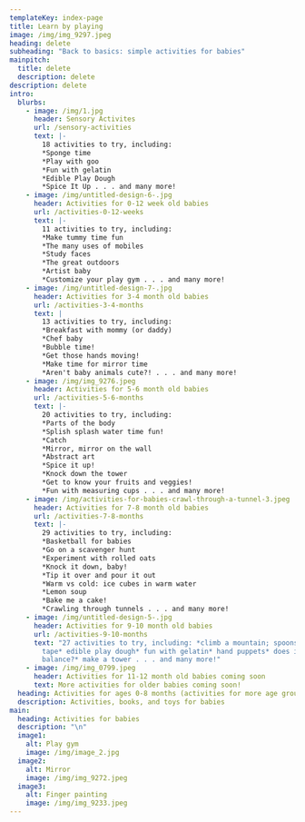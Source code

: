 ```yaml
---
templateKey: index-page
title: Learn by playing
image: /img/img_9297.jpeg
heading: delete
subheading: "Back to basics: simple activities for babies"
mainpitch:
  title: delete
  description: delete
description: delete
intro:
  blurbs:
    - image: /img/1.jpg
      header: Sensory Activites
      url: /sensory-activities
      text: |-
        18 activities to try, including:
        *Sponge time
        *Play with goo
        *Fun with gelatin
        *Edible Play Dough
        *Spice It Up . . . and many more!
    - image: /img/untitled-design-6-.jpg
      header: Activities for 0-12 week old babies
      url: /activities-0-12-weeks
      text: |-
        11 activities to try, including:
        *Make tummy time fun 
        *The many uses of mobiles
        *Study faces
        *The great outdoors
        *Artist baby
        *Customize your play gym . . . and many more!
    - image: /img/untitled-design-7-.jpg
      header: Activities for 3-4 month old babies
      url: /activities-3-4-months
      text: |
        13 activities to try, including:
        *Breakfast with mommy (or daddy) 
        *Chef baby
        *Bubble time!
        *Get those hands moving!
        *Make time for mirror time
        *Aren't baby animals cute?! . . . and many more!
    - image: /img/img_9276.jpeg
      header: Activities for 5-6 month old babies
      url: /activities-5-6-months
      text: |-
        20 activities to try, including:
        *Parts of the body 
        *Splish splash water time fun!
        *Catch
        *Mirror, mirror on the wall
        *Abstract art
        *Spice it up!
        *Knock down the tower
        *Get to know your fruits and veggies!
        *Fun with measuring cups . . . and many more!
    - image: /img/activities-for-babies-crawl-through-a-tunnel-3.jpeg
      header: Activities for 7-8 month old babies
      url: /activities-7-8-months
      text: |-
        29 activities to try, including:
        *Basketball for babies
        *Go on a scavenger hunt
        *Experiment with rolled oats 
        *Knock it down, baby!
        *Tip it over and pour it out
        *Warm vs cold: ice cubes in warm water 
        *Lemon soup
        *Bake me a cake!
        *Crawling through tunnels . . . and many more!
    - image: /img/untitled-design-5-.jpg
      header: Activities for 9-10 month old babies
      url: /activities-9-10-months
      text: "27 activities to try, including: *climb a mountain; spoons; fun with
        tape* edible play dough* fun with gelatin* hand puppets* does it
        balance?* make a tower . . . and many more!"
    - image: /img/img_0799.jpeg
      header: Activities for 11-12 month old babies coming soon
      text: More activities for older babies coming soon!
  heading: Activities for ages 0-8 months (activities for more age groups coming soon!)
  description: Activities, books, and toys for babies
main:
  heading: Activities for babies
  description: "\n"
  image1:
    alt: Play gym
    image: /img/image_2.jpg
  image2:
    alt: Mirror
    image: /img/img_9272.jpeg
  image3:
    alt: Finger painting
    image: /img/img_9233.jpeg
---
```


